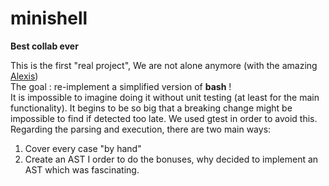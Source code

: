 # minishell
**Best collab ever**

This is the first "real project", We are not alone anymore (with the amazing [Alexis](https://github.com/Cpt-Graby/))
<br>
The goal : re-implement a simplified version of **bash** !
<br>
It is impossible to imagine doing it without unit testing (at least for the main functionality). It begins to be so big that a breaking change might be impossible to find if detected too late. We used gtest in order to avoid this.
<br>
Regarding the parsing and execution, there are two main ways:
1. Cover every case "by hand"
2. Create an AST
I order to do the bonuses, why decided to implement an AST which was fascinating.
